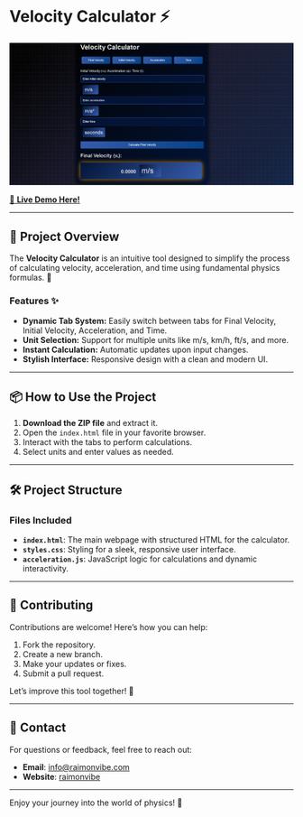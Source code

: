 # Velocity Calculator ⚡️

![Physics Banner](physics.png)

[🚀 **Live Demo Here!**](https://raimonvibe.github.io/Velocity-Calculator/)

---

## 📂 Project Overview

The **Velocity Calculator** is an intuitive tool designed to simplify the process of calculating velocity, acceleration, and time using fundamental physics formulas. 🌟

### Features ✨
- **Dynamic Tab System:** Easily switch between tabs for Final Velocity, Initial Velocity, Acceleration, and Time.
- **Unit Selection:** Support for multiple units like m/s, km/h, ft/s, and more.
- **Instant Calculation:** Automatic updates upon input changes.
- **Stylish Interface:** Responsive design with a clean and modern UI.

---

## 📦 How to Use the Project

1. **Download the ZIP file** and extract it.
2. Open the `index.html` file in your favorite browser.
3. Interact with the tabs to perform calculations.
4. Select units and enter values as needed.

---

## 🛠️ Project Structure

### Files Included
- **`index.html`**: The main webpage with structured HTML for the calculator.
- **`styles.css`**: Styling for a sleek, responsive user interface.
- **`acceleration.js`**: JavaScript logic for calculations and dynamic interactivity.

---

## 🌟 Contributing
Contributions are welcome! Here’s how you can help:
1. Fork the repository.
2. Create a new branch.
3. Make your updates or fixes.
4. Submit a pull request.

Let’s improve this tool together! 🙌

---

## 📧 Contact
For questions or feedback, feel free to reach out:
- **Email**: [info@raimonvibe.com](mailto:info@raimonvibe.com)
- **Website**: [raimonvibe](https://www.raimonvibe.com/)

---

Enjoy your journey into the world of physics! 🌌
